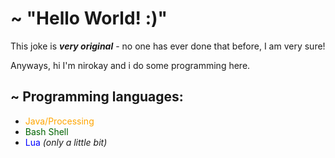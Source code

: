 # ~ "Hello World! :)"
This joke is ***very original*** - no one has ever done that before, I am very sure!

Anyways, hi I'm nirokay and i do some programming here.


## ~ Programming languages:
 * <span style="color:orange   "> Java/Processing </span>
 * <span style="color:darkgreen"> Bash Shell      </span>
 * <span style="color:blue     "> Lua             </span> *(only a little bit)*
